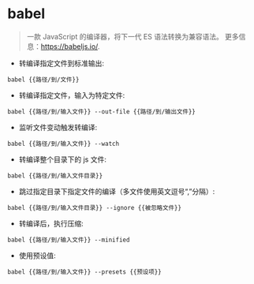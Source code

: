 # babel

> 一款 JavaScript 的编译器，将下一代 ES 语法转换为兼容语法。
> 更多信息：<https://babeljs.io/>.

- 转编译指定文件到标准输出:

`babel {{路径/到/文件}}`

- 转编译指定文件，输入为特定文件:

`babel {{路径/到/输入文件}} --out-file {{路径/到/输出文件}}`

- 监听文件变动触发转编译:

`babel {{路径/到/输入文件}} --watch`

- 转编译整个目录下的 js 文件:

`babel {{路径/到/输入文件目录}}`

- 跳过指定目录下指定文件的编译（多文件使用英文逗号“,”分隔）:

`babel {{路径/到/输入文件目录}} --ignore {{被忽略文件}}`

- 转编译后，执行压缩:

`babel {{路径/到/输入文件}} --minified`

- 使用预设值:

`babel {{路径/到/输入文件}} --presets {{预设项}}`
